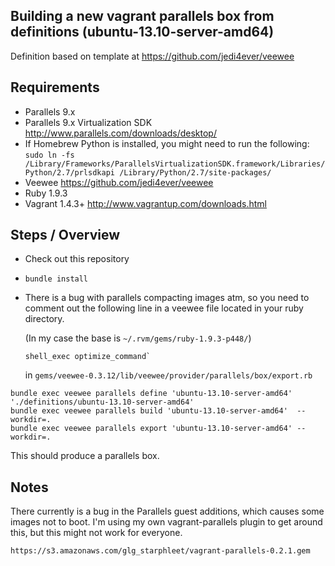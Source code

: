 ## Building a new vagrant parallels box from definitions (ubuntu-13.10-server-amd64)

Definition based on template at https://github.com/jedi4ever/veewee

## Requirements

- Parallels 9.x
- Parallels 9.x Virtualization SDK
  http://www.parallels.com/downloads/desktop/
- If Homebrew Python is installed, you might need to run the following:
  `sudo ln -fs /Library/Frameworks/ParallelsVirtualizationSDK.framework/Libraries/Python/2.7/prlsdkapi /Library/Python/2.7/site-packages/`
- Veewee
  https://github.com/jedi4ever/veewee
- Ruby 1.9.3
- Vagrant 1.4.3+
  http://www.vagrantup.com/downloads.html

## Steps / Overview

- Check out this repository
- `bundle install`
- There is a bug with parallels compacting images atm, so you need to comment out the following line in a veewee file located in your ruby directory.
  
  (In my case the base is `~/.rvm/gems/ruby-1.9.3-p448/`)
  
  ```
  shell_exec optimize_command`
  ```
  
  in
  `gems/veewee-0.3.12/lib/veewee/provider/parallels/box/export.rb`

```
bundle exec veewee parallels define 'ubuntu-13.10-server-amd64' './definitions/ubuntu-13.10-server-amd64'
bundle exec veewee parallels build 'ubuntu-13.10-server-amd64'  --workdir=.
bundle exec veewee parallels export 'ubuntu-13.10-server-amd64' --workdir=.
```

This should produce a parallels box.

## Notes
There currently is a bug in the Parallels guest additions, which causes some images not to boot.  I'm using my own vagrant-parallels plugin to get around this, but this might not work for everyone.

`https://s3.amazonaws.com/glg_starphleet/vagrant-parallels-0.2.1.gem`

